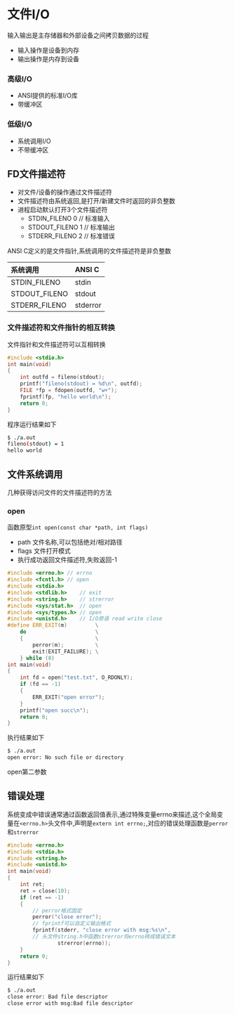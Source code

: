 # 文件I/O

输入输出是主存储器和外部设备之间拷贝数据的过程

* 输入操作是设备到内存
* 输出操作是内存到设备

### 高级I/O

* ANSI提供的标准I/O库
* 带缓冲区

### 低级I/O

* 系统调用I/O
* 不带缓冲区

## FD文件描述符

* 对文件/设备的操作通过文件描述符
* 文件描述符由系统返回,是打开/新建文件时返回的非负整数
* 进程启动默认打开3个文件描述符
  * STDIN\_FILENO 0 // 标准输入
  * STDOUT\_FILENO 1 // 标准输出
  * STDERR\_FILENO 2 // 标准错误

ANSI C定义的是文件指针,系统调用的文件描述符是非负整数

| 系统调用 | ANSI C |
| :--- | :--- |
| STDIN\_FILENO | stdin |
| STDOUT\_FILENO | stdout |
| STDERR\_FILENO | stderror |

### 文件描述符和文件指针的相互转换

文件指针和文件描述符可以互相转换

```cpp
#include <stdio.h>
int main(void)
{
    int outfd = fileno(stdout);
    printf("fileno(stdout) = %d\n", outfd);
    FILE *fp = fdopen(outfd, "w+");
    fprintf(fp, "hello world\n");
    return 0;
}
```

程序运行结果如下

```bash
$ ./a.out 
fileno(stdout) = 1
hello world
```

## 文件系统调用

几种获得访问文件的文件描述符的方法

### open

函数原型`int open(const char *path, int flags)`

* path 文件名称,可以包括绝对/相对路径
* flags 文件打开模式
* 执行成功返回文件描述符,失败返回-1

```cpp
#include <errno.h> // errno
#include <fcntl.h> // open
#include <stdio.h>
#include <stdlib.h>    // exit
#include <string.h>    // strerror
#include <sys/stat.h>  // open
#include <sys/types.h> // open
#include <unistd.h>    // I/O原语 read write close
#define ERR_EXIT(m)         \
    do                      \
    {                       \
        perror(m);          \
        exit(EXIT_FAILURE); \
    } while (0)
int main(void)
{
    int fd = open("test.txt", O_RDONLY);
    if (fd == -1)
    {
        ERR_EXIT("open error");
    }
    printf("open succ\n");
    return 0;
}
```

执行结果如下

```bash
$ ./a.out 
open error: No such file or directory
```

open第二参数

## 错误处理

系统变成中错误通常通过函数返回值表示,通过特殊变量errno来描述,这个全局变量在`<errno.h>`头文件中,声明是`extern int errno;`,对应的错误处理函数是`perror`和`strerror`

```cpp
#include <errno.h>
#include <stdio.h>
#include <string.h>
#include <unistd.h>
int main(void)
{
    int ret;
    ret = close(10);
    if (ret == -1)
    {
        // perror格式固定
        perror("close error");
        // fprintf可以自定义输出格式
        fprintf(stderr, "close error with msg:%s\n",
        // 头文件string.h中函数strerror将errno转成错误文本
                strerror(errno));
    }
    return 0;
}
```

运行结果如下

```bash
$ ./a.out 
close error: Bad file descriptor
close error with msg:Bad file descriptor
```




